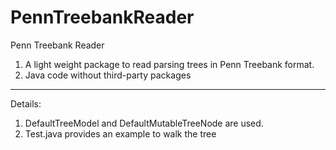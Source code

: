 PennTreebankReader
==================

Penn Treebank Reader

1. A light weight package to read parsing trees in Penn Treebank format.
2. Java code without third-party packages

---
Details:
1. DefaultTreeModel and DefaultMutableTreeNode are used.
2. Test.java provides an example to walk the tree
